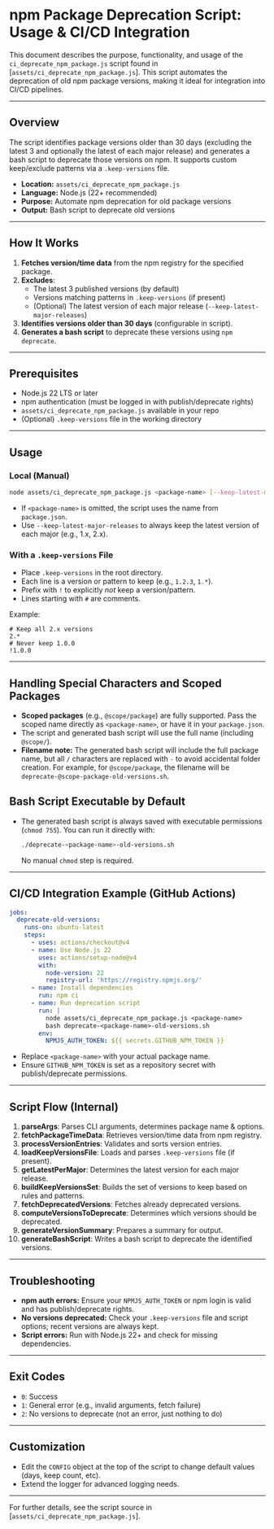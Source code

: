 # npm Package Deprecation Script: Usage & CI/CD Integration

This document describes the purpose, functionality, and usage of the `ci_deprecate_npm_package.js` script found in [`assets/ci_deprecate_npm_package.js`]. This script automates the deprecation of old npm package versions, making it ideal for integration into CI/CD pipelines.

---

## Overview

The script identifies package versions older than 30 days (excluding the latest 3 and optionally the latest of each major release) and generates a bash script to deprecate those versions on npm. It supports custom keep/exclude patterns via a `.keep-versions` file.

- **Location:** `assets/ci_deprecate_npm_package.js`
- **Language:** Node.js (22+ recommended)
- **Purpose:** Automate npm deprecation for old package versions
- **Output:** Bash script to deprecate old versions

---

## How It Works

1. **Fetches version/time data** from the npm registry for the specified package.
2. **Excludes**:
   - The latest 3 published versions (by default)
   - Versions matching patterns in `.keep-versions` (if present)
   - (Optional) The latest version of each major release (`--keep-latest-major-releases`)
3. **Identifies versions older than 30 days** (configurable in script).
4. **Generates a bash script** to deprecate these versions using `npm deprecate`.

---

## Prerequisites

- Node.js 22 LTS or later
- npm authentication (must be logged in with publish/deprecate rights)
- `assets/ci_deprecate_npm_package.js` available in your repo
- (Optional) `.keep-versions` file in the working directory

---

## Usage

### Local (Manual)
```sh
node assets/ci_deprecate_npm_package.js <package-name> [--keep-latest-major-releases]
```
- If `<package-name>` is omitted, the script uses the name from `package.json`.
- Use `--keep-latest-major-releases` to always keep the latest version of each major (e.g., 1.x, 2.x).

### With a `.keep-versions` File
- Place `.keep-versions` in the root directory.
- Each line is a version or pattern to keep (e.g., `1.2.3`, `1.*`).
- Prefix with `!` to explicitly *not* keep a version/pattern.
- Lines starting with `#` are comments.

Example:
```
# Keep all 2.x versions
2.*
# Never keep 1.0.0
!1.0.0
```

---

## Handling Special Characters and Scoped Packages

- **Scoped packages** (e.g., `@scope/package`) are fully supported. Pass the scoped name directly as `<package-name>`, or have it in your `package.json`.
- The script and generated bash script will use the full name (including `@scope/`).
- **Filename note:** The generated bash script will include the full package name, but all `/` characters are replaced with `-` to avoid accidental folder creation. For example, for `@scope/package`, the filename will be `deprecate-@scope-package-old-versions.sh`.

## Bash Script Executable by Default

- The generated bash script is always saved with executable permissions (`chmod 755`). You can run it directly with:
  ```sh
  ./deprecate-<package-name>-old-versions.sh
  ```
  No manual `chmod` step is required.

---

## CI/CD Integration Example (GitHub Actions)

```yaml
jobs:
  deprecate-old-versions:
    runs-on: ubuntu-latest
    steps:
      - uses: actions/checkout@v4
      - name: Use Node.js 22
        uses: actions/setup-node@v4
        with:
          node-version: 22
          registry-url: 'https://registry.npmjs.org/'
      - name: Install dependencies
        run: npm ci
      - name: Run deprecation script
        run: |
          node assets/ci_deprecate_npm_package.js <package-name>
          bash deprecate-<package-name>-old-versions.sh
        env:
          NPMJS_AUTH_TOKEN: ${{ secrets.GITHUB_NPM_TOKEN }}
```
- Replace `<package-name>` with your actual package name.
- Ensure `GITHUB_NPM_TOKEN` is set as a repository secret with publish/deprecate permissions.

---

## Script Flow (Internal)

1. **parseArgs**: Parses CLI arguments, determines package name & options.
2. **fetchPackageTimeData**: Retrieves version/time data from npm registry.
3. **processVersionEntries**: Validates and sorts version entries.
4. **loadKeepVersionsFile**: Loads and parses `.keep-versions` file (if present).
5. **getLatestPerMajor**: Determines the latest version for each major release.
6. **buildKeepVersionsSet**: Builds the set of versions to keep based on rules and patterns.
7. **fetchDeprecatedVersions**: Fetches already deprecated versions.
8. **computeVersionsToDeprecate**: Determines which versions should be deprecated.
9. **generateVersionSummary**: Prepares a summary for output.
10. **generateBashScript**: Writes a bash script to deprecate the identified versions.

---

## Troubleshooting

- **npm auth errors:** Ensure your `NPMJS_AUTH_TOKEN` or npm login is valid and has publish/deprecate rights.
- **No versions deprecated:** Check your `.keep-versions` file and script options; recent versions are always kept.
- **Script errors:** Run with Node.js 22+ and check for missing dependencies.

---

## Exit Codes
- `0`: Success
- `1`: General error (e.g., invalid arguments, fetch failure)
- `2`: No versions to deprecate (not an error, just nothing to do)

---

## Customization
- Edit the `CONFIG` object at the top of the script to change default values (days, keep count, etc).
- Extend the logger for advanced logging needs.

---

For further details, see the script source in [`assets/ci_deprecate_npm_package.js`].
